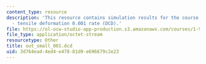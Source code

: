 ```yaml
---
content_type: resource
description: 'This resource contains simulation results for the course projects: NAMD
  - tensile deformation 0.001 rate (DCD).'
file: https://ol-ocw-studio-app-production.s3.amazonaws.com/courses/1-978-from-nano-to-macro-introduction-to-atomistic-modeling-techniques-january-iap-2007/3d764ead4ed4e47881d9e696679c2e23_out_small_001.dcd
file_type: application/octet-stream
resourcetype: Other
title: out_small_001.dcd
uid: 3d764ead-4ed4-e478-81d9-e696679c2e23
---
```

